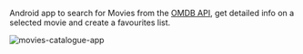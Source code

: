 Android app to search for Movies from the [OMDB API](https://www.omdbapi.com), get detailed info on a selected movie and create a favourites list.

![movies-catalogue-app](https://user-images.githubusercontent.com/53121061/176274347-d574747a-97ff-46bb-b3d6-e7f87759ddd8.jpg)
